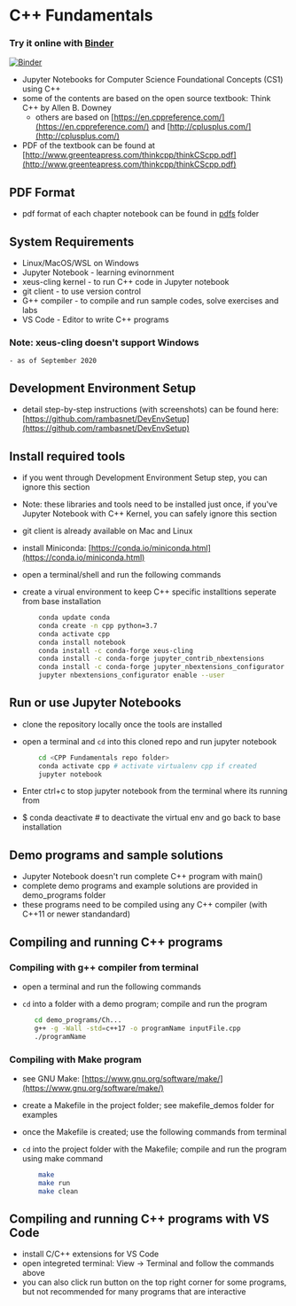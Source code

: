 # C++ Fundamentals

### Try it online with [Binder](http://mybinder.org/)

[![Binder](http://mybinder.org/badge.svg)](http://mybinder.org:/repo/SylvainCorlay/cling-binder/notebooks/index.ipynb)

- Jupyter Notebooks for Computer Science Foundational Concepts (CS1) using C++
- some of the contents are based on the open source textbook: Think C++ by Allen B. Downey
    - others are based on [https://en.cppreference.com/](https://en.cppreference.com/) and [http://cplusplus.com/](http://cplusplus.com/)
- PDF of the textbook can be found at [http://www.greenteapress.com/thinkcpp/thinkCScpp.pdf](http://www.greenteapress.com/thinkcpp/thinkCScpp.pdf)

## PDF Format

- pdf format of each chapter notebook can be found in [pdfs](https://github.com/rambasnet/CPPFundamentals-Notebooks/tree/master/pdfs) folder

## System Requirements

- Linux/MacOS/WSL on Windows
- Jupyter Notebook - learning evinornment
- xeus-cling kernel - to run C++ code in Jupyter notebook
- git client - to use version control
- G++ compiler - to compile and run sample codes, solve exercises and labs
- VS Code - Editor to write C++ programs

### Note: xeus-cling doesn't support Windows

    - as of September 2020

## Development Environment Setup

- detail step-by-step instructions (with screenshots) can be found here: [https://github.com/rambasnet/DevEnvSetup](https://github.com/rambasnet/DevEnvSetup)

## Install required tools

- if you went through Development Environment Setup step, you can ignore this section
- Note: these libraries and tools need to be installed just once, if you've Jupyter Notebook with C++ Kernel, you can safely ignore this section

- git client is already available on Mac and Linux
- install Miniconda: [https://conda.io/miniconda.html](https://conda.io/miniconda.html)
- open a terminal/shell and run the following commands
- create a virual environment to keep C++ specific installtions seperate from base installation

    ```bash
        conda update conda
        conda create -n cpp python=3.7
        conda activate cpp
        conda install notebook
        conda install -c conda-forge xeus-cling
        conda install -c conda-forge jupyter_contrib_nbextensions
        conda install -c conda-forge jupyter_nbextensions_configurator
        jupyter nbextensions_configurator enable --user
    ```

## Run or use Jupyter Notebooks

- clone the repository locally once the tools are installed
- open a terminal and `cd` into this cloned repo and run jupyter notebook

    ```bash
        cd <CPP Fundamentals repo folder>
        conda activate cpp # activate virtualenv cpp if created
        jupyter notebook
    ```

- Enter ctrl+c to stop jupyter notebook from the terminal where its running from
- $ conda deactivate # to deactivate the virtual env and go back to base installation

## Demo programs and sample solutions

- Jupyter Notebook doesn't run complete C++ program with main()
- complete demo programs and example solutions are provided in demo_programs folder
- these programs need to be compiled using any C++ compiler (with C++11 or newer standandard)

## Compiling and running C++ programs

### Compiling with g++ compiler from terminal

- open a terminal and run the following commands
- `cd` into a folder with a demo program; compile and run the program

    ```bash
       cd demo_programs/Ch...
       g++ -g -Wall -std=c++17 -o programName inputFile.cpp
       ./programName
    ```

### Compiling with Make program

- see GNU Make: [https://www.gnu.org/software/make/](https://www.gnu.org/software/make/)
- create a Makefile in the project folder; see makefile_demos folder for examples
- once the Makefile is created; use the following commands from terminal
- `cd` into the project folder with the Makefile; compile and run the program using make command

    ```bash
        make
        make run
        make clean
    ```

## Compiling and running C++ programs with VS Code

- install C/C++ extensions for VS Code
- open integreted terminal: View -> Terminal and follow the commands above
- you can also click run button on the top right corner for some programs, but not recommended for many programs that are interactive
